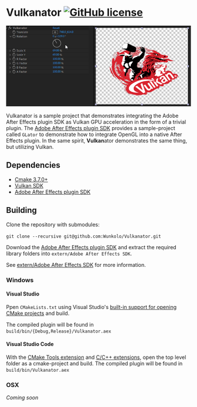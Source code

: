 # Vulkanator [![GitHub license](https://img.shields.io/badge/license-MIT-blue.svg)](LICENSE)

![](media/vulkanator.gif)

Vulkanator is a sample project that demonstrates integrating the Adobe After Effects plugin SDK as Vulkan GPU acceleration in the form of a trivial plugin.
The [Adobe After Effects plugin SDK](https://developer.adobe.com/after-effects/) provides a sample-project called `GLator` to demonstrate how to integrate OpenGL into a native After Effects plugin. In the same spirit, **Vulkan**ator demonstrates the same thing, but utilizing Vulkan.

## Dependencies

 * [Cmake 3.7.0+](https://www.cmake.org/download/)
 * [Vulkan SDK](https://vulkan.lunarg.com/)
 * [Adobe After Effects plugin SDK](https://developer.adobe.com/after-effects/)

## Building

Clone the repository with submodules:

`git clone --recursive git@github.com:Wunkolo/Vulkanator.git`

Download the [Adobe After Effects plugin SDK](https://developer.adobe.com/after-effects/) and extract the required library folders into `extern/Adobe After Effects SDK`.

See [extern/Adobe After Effects SDK](extern/Adobe%20After%20Effects%20SDK/README.md) for more information.

### Windows

#### Visual Studio

Ppen `CMakeLists.txt` using Visual Studio's [built-in support for opening CMake projects](https://blogs.msdn.microsoft.com/vcblog/2016/10/05/cmake-support-in-visual-studio/) and build.

The compiled plugin will be found in `build/bin/{Debug,Release}/Vulkanator.aex`

#### Visual Studio Code

With the [CMake Tools extension](https://marketplace.visualstudio.com/items?itemName=ms-vscode.cmake-tools) and 
[C/C++ extensions](https://marketplace.visualstudio.com/items?itemName=ms-vscode.cpptools), open the top level folder as a cmake-project and build.
The compiled plugin will be found in `build/bin/Vulkanator.aex`

### OSX

_Coming soon_